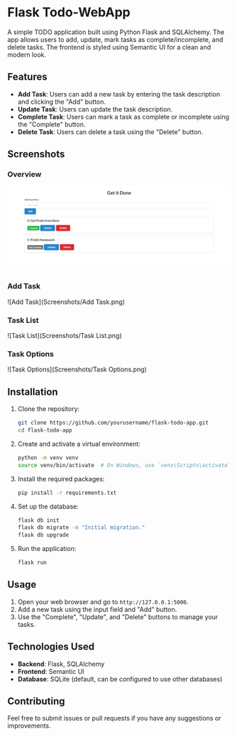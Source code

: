# Flask Todo-WebApp

A simple TODO application built using Python Flask and SQLAlchemy. The app allows users to add, update, mark tasks as complete/incomplete, and delete tasks. The frontend is styled using Semantic UI for a clean and modern look.

## Features

- **Add Task**: Users can add a new task by entering the task description and clicking the "Add" button.
- **Update Task**: Users can update the task description.
- **Complete Task**: Users can mark a task as complete or incomplete using the "Complete" button.
- **Delete Task**: Users can delete a task using the "Delete" button.

## Screenshots

### Overview
![Add Task](Screenshots/Overview.png)

### Add Task
![Add Task](Screenshots/Add Task.png)

### Task List
![Task List](Screenshots/Task List.png)

### Task Options
![Task Options](Screenshots/Task Options.png)

## Installation

1. Clone the repository:
    ```sh
    git clone https://github.com/yourusername/flask-todo-app.git
    cd flask-todo-app
    ```

2. Create and activate a virtual environment:
    ```sh
    python -m venv venv
    source venv/bin/activate  # On Windows, use `venv\Scripts\activate`
    ```

3. Install the required packages:
    ```sh
    pip install -r requirements.txt
    ```

4. Set up the database:
    ```sh
    flask db init
    flask db migrate -m "Initial migration."
    flask db upgrade
    ```

5. Run the application:
    ```sh
    flask run
    ```

## Usage

1. Open your web browser and go to `http://127.0.0.1:5000`.
2. Add a new task using the input field and "Add" button.
3. Use the "Complete", "Update", and "Delete" buttons to manage your tasks.

## Technologies Used

- **Backend**: Flask, SQLAlchemy
- **Frontend**: Semantic UI
- **Database**: SQLite (default, can be configured to use other databases)


## Contributing

Feel free to submit issues or pull requests if you have any suggestions or improvements.


